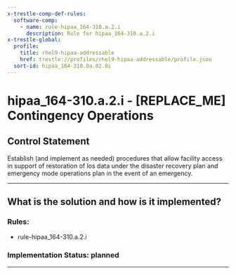 ```yaml
---
x-trestle-comp-def-rules:
  software-comp:
    - name: rule-hipaa_164-310.a.2.i
      description: Rule for hipaa_164-310.a.2.i
x-trestle-global:
  profile:
    title: rhel9-hipaa-addressable
    href: trestle://profiles/rhel9-hipaa-addressable/profile.json
  sort-id: hipaa_164-310.0a.02.0i
---
```


# hipaa_164-310.a.2.i - \[REPLACE_ME\] Contingency Operations

## Control Statement

Establish (and implement as needed) procedures that allow facility access in support of restoration of los
data under the disaster recovery plan and emergency mode operations plan in the event of an emergency.

______________________________________________________________________

## What is the solution and how is it implemented?

<!-- For implementation status enter one of: implemented, partial, planned, alternative, not-applicable -->

<!-- Note that the list of rules under ### Rules: is read-only and changes will not be captured after assembly to JSON -->

<!-- Add control implementation description here for control: hipaa_164-310.a.2.i -->

### Rules:

  - rule-hipaa_164-310.a.2.i

### Implementation Status: planned

______________________________________________________________________
